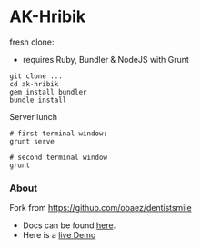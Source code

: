 # AK-Hribik


fresh clone:

* requires Ruby, Bundler & NodeJS with Grunt

```
git clone ...
cd ak-hribik
gem install bundler
bundle install
```


Server lunch

```
# first terminal window:
grunt serve

# second terminal window
grunt
```


### About

Fork from https://github.com/obaez/dentistsmile

* Docs can be found [here](http://obaez.com/dentistsmile-docs/).
* Here is a [live Demo](http://obaez.com/dentistsmile/)

